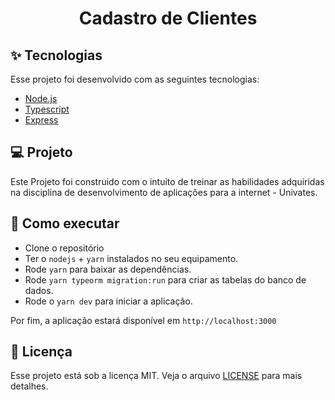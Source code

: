 <h1 align="center">Cadastro de Clientes</h1>

## ✨ Tecnologias

Esse projeto foi desenvolvido com as seguintes tecnologias:

- [Node.js](https://nodejs.org/en/)
- [Typescript](https://www.typescriptlang.org/)
- [Express](https://expressjs.com/pt-br/)

## 💻 Projeto

Este Projeto foi construido com o intuito de treinar as habilidades adquiridas na disciplina de desenvolvimento de aplicações para a internet - Univates.

## 🚀 Como executar

- Clone o repositório
- Ter o `nodejs` + `yarn` instalados no seu equipamento.
- Rode `yarn` para baixar as dependências.
- Rode `yarn typeorm migration:run` para criar as tabelas do banco de dados.
- Rode o `yarn dev` para iniciar a aplicação.

Por fim, a aplicação estará disponível em `http://localhost:3000`

## 📄 Licença

Esse projeto está sob a licença MIT. Veja o arquivo [LICENSE](LICENSE.md) para mais detalhes.